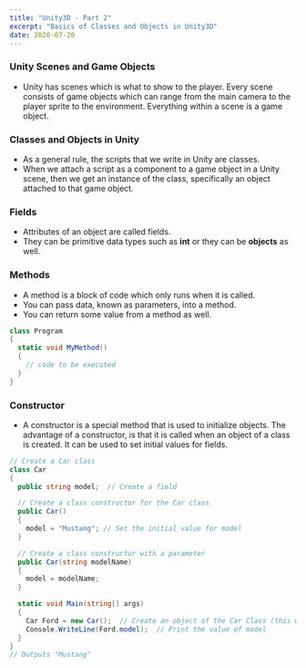 ```yaml
---
title: "Unity3D - Part 2"
excerpt: "Basics of Classes and Objects in Unity3D"
date: 2020-07-20
---
```




### Unity Scenes and Game Objects

- Unity has scenes which is what to show to the player.
Every scene consists of game objects which can range from the main camera to the player sprite to the environment. Everything within a scene is a game object.

### Classes and Objects in Unity

- As a general rule, the scripts that we write in Unity are classes.
- When we attach a script as a component to a game object in a Unity scene, then we get an instance of the class, specifically an object attached to that game object.


### Fields

- Attributes of an object are called fields.
- They can be primitive data types such as **int** or they can be **objects** as well.

### Methods

- A method is a block of code which only runs when it is called.
- You can pass data, known as parameters, into a method.
- You can return some value from a method as well.

```cs
class Program
{
  static void MyMethod()
  {
    // code to be executed
  }
}
```

### Constructor

- A constructor is a special method that is used to initialize objects. The advantage of a constructor, is that it is called when an object of a class is created. It can be used to set initial values for fields.

```cs
// Create a Car class
class Car
{
  public string model;  // Create a field

  // Create a class constructor for the Car class
  public Car()
  {
    model = "Mustang"; // Set the initial value for model
  }

  // Create a class constructor with a parameter
  public Car(string modelName)
  {
    model = modelName;
  }

  static void Main(string[] args)
  {
    Car Ford = new Car();  // Create an object of the Car Class (this will call the constructor)
    Console.WriteLine(Ford.model);  // Print the value of model
  }
}
// Outputs "Mustang"
```
